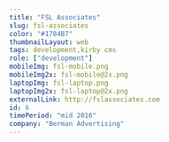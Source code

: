 ```yaml
---
title: "FSL Associates"
slug: fsl-associates
color: "#1784B7"
thumbnailLayout: web
tags: development,kirby cms
role: ["development"]
mobileImg: fsl-mobile.png
mobileImg2x: fsl-mobile@2x.png
laptopImg: fsl-laptop.png
laptopImg2x: fsl-laptop@2x.png
externalLink: http://fslassociates.com
id: 6
timePeriod: "mid 2016"
company: "Berman Advertising"
---
```

